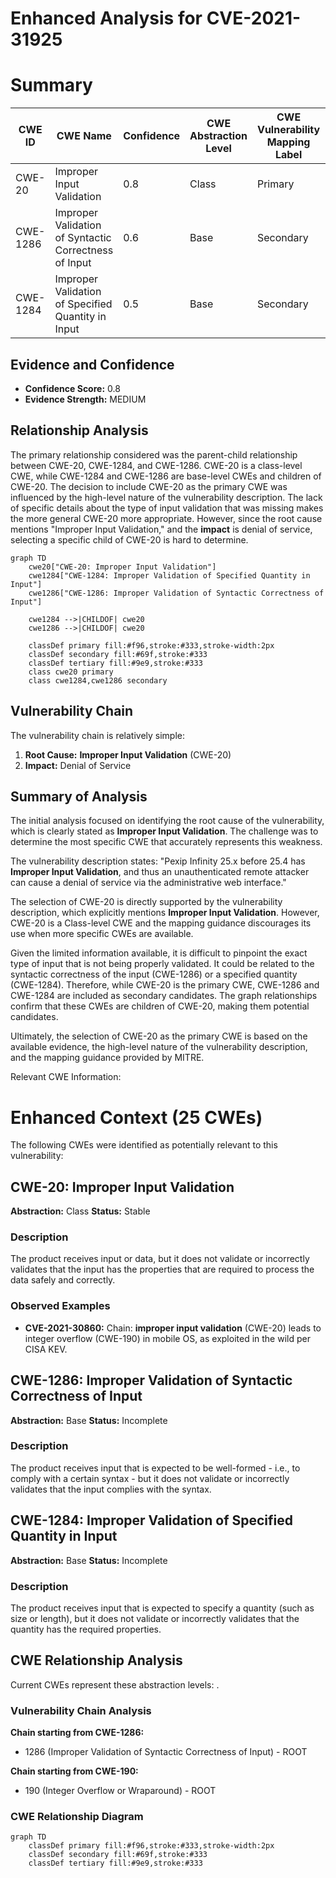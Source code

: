 # Enhanced Analysis for CVE-2021-31925

# Summary
| CWE ID | CWE Name | Confidence | CWE Abstraction Level | CWE Vulnerability Mapping Label | CWE-Vulnerability Mapping Notes |
|---|---|---|---|---|---|
| CWE-20 | Improper Input Validation | 0.8 | Class | Primary | Discouraged |
| CWE-1286 | Improper Validation of Syntactic Correctness of Input | 0.6 | Base | Secondary | Allowed |
| CWE-1284 | Improper Validation of Specified Quantity in Input | 0.5 | Base | Secondary | Allowed |

## Evidence and Confidence

*   **Confidence Score:** 0.8
*   **Evidence Strength:** MEDIUM

## Relationship Analysis
The primary relationship considered was the parent-child relationship between CWE-20, CWE-1284, and CWE-1286. CWE-20 is a class-level CWE, while CWE-1284 and CWE-1286 are base-level CWEs and children of CWE-20. The decision to include CWE-20 as the primary CWE was influenced by the high-level nature of the vulnerability description. The lack of specific details about the type of input validation that was missing makes the more general CWE-20 more appropriate. However, since the root cause mentions "Improper Input Validation," and the **impact** is denial of service, selecting a specific child of CWE-20 is hard to determine.

```mermaid
graph TD
    cwe20["CWE-20: Improper Input Validation"]
    cwe1284["CWE-1284: Improper Validation of Specified Quantity in Input"]
    cwe1286["CWE-1286: Improper Validation of Syntactic Correctness of Input"]
    
    cwe1284 -->|CHILDOF| cwe20
    cwe1286 -->|CHILDOF| cwe20

    classDef primary fill:#f96,stroke:#333,stroke-width:2px
    classDef secondary fill:#69f,stroke:#333
    classDef tertiary fill:#9e9,stroke:#333
    class cwe20 primary
    class cwe1284,cwe1286 secondary
```

## Vulnerability Chain
The vulnerability chain is relatively simple:
1.  **Root Cause:** **Improper Input Validation** (CWE-20)
2.  **Impact:** Denial of Service

## Summary of Analysis
The initial analysis focused on identifying the root cause of the vulnerability, which is clearly stated as **Improper Input Validation**. The challenge was to determine the most specific CWE that accurately represents this weakness.

The vulnerability description states: "Pexip Infinity 25.x before 25.4 has **Improper Input Validation**, and thus an unauthenticated remote attacker can cause a denial of service via the administrative web interface."

The selection of CWE-20 is directly supported by the vulnerability description, which explicitly mentions **Improper Input Validation**. However, CWE-20 is a Class-level CWE and the mapping guidance discourages its use when more specific CWEs are available.

Given the limited information available, it is difficult to pinpoint the exact type of input that is not being properly validated. It could be related to the syntactic correctness of the input (CWE-1286) or a specified quantity (CWE-1284). Therefore, while CWE-20 is the primary CWE, CWE-1286 and CWE-1284 are included as secondary candidates. The graph relationships confirm that these CWEs are children of CWE-20, making them potential candidates.

Ultimately, the selection of CWE-20 as the primary CWE is based on the available evidence, the high-level nature of the vulnerability description, and the mapping guidance provided by MITRE.

Relevant CWE Information:

# Enhanced Context (25 CWEs)
The following CWEs were identified as potentially relevant to this vulnerability:

## CWE-20: Improper Input Validation
**Abstraction:** Class
**Status:** Stable

### Description
The product receives input or data, but it does
        not validate or incorrectly validates that the input has the
        properties that are required to process the data safely and
        correctly.

### Observed Examples
- **CVE-2021-30860:** Chain: **improper input validation** (CWE-20) leads to integer overflow (CWE-190) in mobile OS, as exploited in the wild per CISA KEV.

## CWE-1286: Improper Validation of Syntactic Correctness of Input
**Abstraction:** Base
**Status:** Incomplete

### Description
The product receives input that is expected to be well-formed - i.e., to comply with a certain syntax - but it does not validate or incorrectly validates that the input complies with the syntax.

## CWE-1284: Improper Validation of Specified Quantity in Input
**Abstraction:** Base
**Status:** Incomplete

### Description
The product receives input that is expected to specify a quantity (such as size or length), but it does not validate or incorrectly validates that the quantity has the required properties.


## CWE Relationship Analysis

Current CWEs represent these abstraction levels: .


### Vulnerability Chain Analysis

**Chain starting from CWE-1286:**
- 1286 (Improper Validation of Syntactic Correctness of Input) - ROOT


**Chain starting from CWE-190:**
- 190 (Integer Overflow or Wraparound) - ROOT



### CWE Relationship Diagram

```mermaid
graph TD
    classDef primary fill:#f96,stroke:#333,stroke-width:2px
    classDef secondary fill:#69f,stroke:#333
    classDef tertiary fill:#9e9,stroke:#333
```